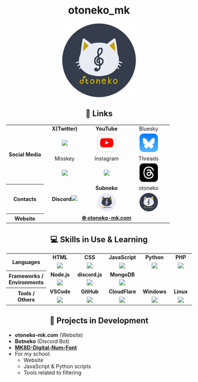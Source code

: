 <div align="center"><h1>otoneko_mk</h1>
<img src="./icons/otoneko.webp" width="200" />
</div>

<div align="center">
<h2>🔗 Links</h2>
<table align="center">
    <tr>
        <th rowspan="6">Social Media</th>
    </tr>
    <tr></tr>
    <tr align="center">
        <td width="100"><b>X(Twitter)</b></td>
        <td width="100"><b>YouTube</b></td>
        <td width="100">Bluesky</td>
    </tr>
    <tr align="center">
        <td><a href="https://x.com/otoneko_mk"><img src="https://skillicons.dev/icons?i=twitter" /></a></td>
        <td><a href="https://youtube.com/@otoneko_mk"></a><img src="./icons/youtube.svg" width="50" /></td>
        <td><a href="https://bsky.app/profile/otoneko-mk.bsky.social"><img src="./icons/bluesky.webp" width="50"/></a></td>
    </tr>
    <tr align="center">
        <td width="100">Misskey</td>
        <td width="100">Instagram</td>
        <td width="100">Threads</td>
    </tr>
    <tr align="center">
        <td><a href="https://misskey.io/@otnk_mk8d"><img src="https://skillicons.dev/icons?i=misskey"/></a></td>
        <td><a href="https://instagram.com/otoneko_mk"><img src="https://skillicons.dev/icons?i=instagram" /></a></td>
        <td><a href="https://threads.net/@otoneko_mk"><img src="./icons/threads.svg" width="50" /></a></td>
    </tr>
    <tr>
        <th rowspan="6">Contacts</th>
    </tr>
    <tr></tr>
	<tr align="center">
        <td rowspan="4"><b>Discord</b><a href="https://discord.com/"><img src="https://skillicons.dev/icons?i=discord" /></a></td>
	</tr>
	<tr></tr>
    <tr align="center">
        <td width="100"><b>Subneko</b></td>
        <td width="100">otoneko</td>
    </tr>
    <tr align="center">
        <td><a href="https://discord.com/users/1068416690020425738"><img src="./icons/subneko.webp" width="50"/></a></td>
        <td><a href="https://discord.com/users/8459497901006343691"><img src="./icons/otoneko.webp" width="50"/></a></td>
    </tr>
    <tr>
        <th rowspan="5">Website</th>
    </tr>
    <tr></tr>
	<tr align="center">
		<td colspan="3"><a href="https://otoneko-mk.com"><b> 🌐 otoneko-mk.com</b></a></td>
	</tr>
</table>
</div>

<div align="center">
<h2>💻 Skills in Use & Learning</h2>
<table align="center">
    <tr>
        <th rowspan="4">Languages</th>
    </tr>
    <tr></tr>
    <tr align="center">
        <td width="100"><b>HTML</b></td>
        <td width="100"><b>CSS</b></td>
        <td width="100"><b>JavaScript</b></td>
        <td width="100"><b>Python</b></td>
        <td width="100"><b>PHP</b></td>
    </tr>
    <tr align="center">
        <td><a href="https://developer.mozilla.org/ja/docs/Web/HTML"><img src="https://skillicons.dev/icons?i=html" /></a></td>
        <td><a href="https://developer.mozilla.org/ja/docs/Web/CSS"><img src="https://skillicons.dev/icons?i=css" /></a></td>
        <td><a href="https://developer.mozilla.org/ja/docs/Web/JavaScript"><img src="https://skillicons.dev/icons?i=js" /></a></td>
        <td><a href="https://python.org/"><img src="https://skillicons.dev/icons?i=py" /></a></td>
        <td><a href="https://www.php.net/"><img src="https://skillicons.dev/icons?i=php" /></a></td>
    </tr>
    <tr>
        <th rowspan="4">Frameworks / Environments</th>
    </tr>
    <tr></tr>
    <tr align="center">
        <td width="100"><b>Node.js</b></td>
        <td width="100"><b>discord.js</b></td>
        <td width="100"><b>MongoDB</b></td>
        <td colspan="2"></td>
    </tr>
    <tr align="center">
        <td><a href="https://nodejs.org/"><img src="https://skillicons.dev/icons?i=nodejs" /></a></td>
        <td><a href="https://discord.js.org/"><img src="https://skillicons.dev/icons?i=discordjs" /></a></td>
        <td><a href="https://www.mongodb.com/"><img src="https://skillicons.dev/icons?i=mongodb" /></a></td>
        <td colspan="2"></td>
    </tr>
    <tr>
        <th rowspan="4">Tools / Others</th>
    </tr>
    <tr></tr>
    <tr align="center">
        <td width="100"><b>VSCode</b></td>
        <td width="100"><b>GitHub</b></td>
        <td width="100"><b>CloudFlare</b></td>
        <td width="100"><b>Windows</b></td>
        <td width="100"><b>Linux</b></td>
    </tr>
    <tr align="center">
        <td><a href="https://code.visualstudio.com/"><img src="https://skillicons.dev/icons?i=vscode" /></a></td>
        <td><a href="https://github.com/"><img src="https://skillicons.dev/icons?i=github" /></a></td>
        <td><a href="https://www.cloudflare.com/"><img src="https://skillicons.dev/icons?i=cloudflare" /></a></td>
        <td><a href="https://www.microsoft.com/ja-jp/windows"><img src="https://skillicons.dev/icons?i=windows" /></a></td>
        <td><a href="https://kernel.org/"><img src="https://skillicons.dev/icons?i=linux" /></a></td>
    </tr>
</table>
</div>

<div>
<h2 align="center">🔧 Projects in Development</h2>
<ul>
    <li><b>otoneko-mk.com</b> (Website)</li>
    <li><b>Botneko</b> (Discord Bot)</li>
    <li><a href="https://github.com/otoneko-mk/MK8D-Digital-Num-Font"><b>MK8D-Digital-Num-Font</b></a></li>
    <li>For my school:
        <ul>
            <li>Website</li>
            <li>JavaScript & Python scripts</li>
            <li>Tools related to filtering</li>
        </ul>
    </li>
</ul>
</div>
